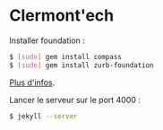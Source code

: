 Clermont'ech
============

Installer foundation :

```sh
$ [sudo] gem install compass
$ [sudo] gem install zurb-foundation
```

[Plus d'infos](http://foundation.zurb.com/docs/sass.html).

Lancer le serveur sur le port 4000 :

``` sh
$ jekyll --server
```


